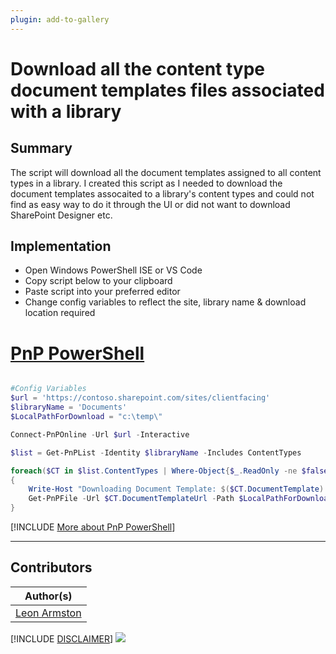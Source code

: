 ```yaml
---
plugin: add-to-gallery
---
```


# Download all the content type document templates files associated with a library

## Summary

The script will download all the document templates assigned to all content types in a library. I created this script as I needed to download the document templates assocaited to a library's content types and could not find as easy way to do it through the UI or did not want to download SharePoint Designer etc.

## Implementation

- Open Windows PowerShell ISE or VS Code
- Copy script below to your clipboard
- Paste script into your preferred editor
- Change config variables to reflect the site, library name & download location required


# [PnP PowerShell](#tab/pnpps)
```powershell

#Config Variables
$url = 'https://contoso.sharepoint.com/sites/clientfacing'
$libraryName = 'Documents'
$LocalPathForDownload = "c:\temp\"

Connect-PnPOnline -Url $url -Interactive

$list = Get-PnPList -Identity $libraryName -Includes ContentTypes

foreach($CT in $list.ContentTypes | Where-Object{$_.ReadOnly -ne $false})
{
    Write-Host "Downloading Document Template: $($CT.DocumentTemplate) for Content Type: $($CT.Name) to $LocalPathForDownload$($CT.DocumentTemplate)"
    Get-PnPFile -Url $CT.DocumentTemplateUrl -Path $LocalPathForDownload -Filename $($CT.DocumentTemplate) -AsFile
}
```
[!INCLUDE [More about PnP PowerShell](../../docfx/includes/MORE-PNPPS.md)]

***

## Contributors

| Author(s) |
|-----------|
| [Leon Armston](https://github.com/LeonArmston) |

[!INCLUDE [DISCLAIMER](../../docfx/includes/DISCLAIMER.md)]
<img src="https://pnptelemetry.azurewebsites.net/script-samples/scripts/spo-list-download-contenttype-documenttemplate" aria-hidden="true" />
